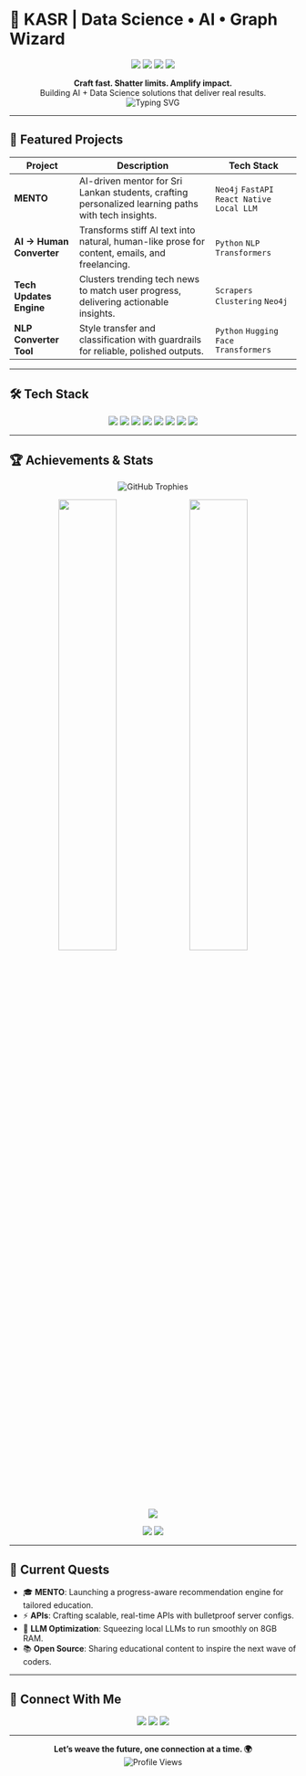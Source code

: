 # 🌠 **KASR | Data Science • AI • Graph Wizard**

<p align="center">
  <img src="https://img.shields.io/badge/Data%20Science-Virtuoso-ff69b4?style=for-the-badge&labelColor=000000&logo=data:image/svg+xml;base64,PHN2ZyB4bWxucz0iaHR0cDovL3d3dy53My5vcmcvMjAwMC9zdmciIHZpZXdCb3g9IjAgMCAyNCAyNCI+PHBhdGggZmlsbD0iI2ZmZmZmZiIgZD0iTTEyIDJDNi40OCAyIDIgNi40OCAyIDEyczQuNDggMTAgMTAgMTBzMTAtNC40OCAxMC0xMFMxNy41MiAyIDEyIDJ6bTAgMThjLTMuMzEgMC02LTIuNjktNi02czIuNjktNiA2LTYgNiAyLjY5IDYgNi02IDIuNjktNiA2eiIvPjxwYXRoIGZpbGw9IiNmZmZmZmYiIGQ9Ik0xMiAxMGMtMS4xIDAtMi0uOS0yLTJzLjktMiAyLTItMiAuOS0yIDItLjktMiAyLTIgMiAuOSAyIDJ6Ii8+PC9zdmc+" />
  <img src="https://img.shields.io/badge/AI%20Engineer-Trailblazer-brightgreen?style=for-the-badge&labelColor=000000&logo=artificial-intelligence" />
  <img src="https://img.shields.io/badge/Graph%20DB-Neo4j-018BFF?style=for-the-badge&labelColor=000000&logo=neo4j" />
  <a href="https://github.com/kasrsu"><img src="https://img.shields.io/github/followers/kasrsu?label=Follow%20%40kasrsu&style=social&color=purple" /></a>
</p>

<p align="center">
  <b>Craft fast. Shatter limits. Amplify impact.</b><br/>
  Building AI + Data Science solutions that deliver real results.<br/>
  <img src="https://readme-typing-svg.demolab.com?font=Fira+Code&pause=1000&color=FF69B4&center=true&vCenter=true&width=435&lines=Data+Science+%7C+AI+%7C+Graphs;Innovating+at+the+Edge+of+Tech" alt="Typing SVG" />
</p>

---

## 🌟 Featured Projects

| Project                  | Description                                                                                         | Tech Stack                                   |
|--------------------------|-----------------------------------------------------------------------------------------------------|----------------------------------------------|
| **MENTO**                | AI-driven mentor for Sri Lankan students, crafting personalized learning paths with tech insights.   | `Neo4j` `FastAPI` `React Native` `Local LLM` |
| **AI → Human Converter** | Transforms stiff AI text into natural, human-like prose for content, emails, and freelancing.        | `Python` `NLP` `Transformers`                |
| **Tech Updates Engine**  | Clusters trending tech news to match user progress, delivering actionable insights.                  | `Scrapers` `Clustering` `Neo4j`              |
| **NLP Converter Tool**   | Style transfer and classification with guardrails for reliable, polished outputs.                    | `Python` `Hugging Face` `Transformers`       |

---

## 🛠️ Tech Stack

<p align="center">
  <img src="https://img.shields.io/badge/Python-3776AB?logo=python&logoColor=white&style=flat-square&labelColor=000000" />
  <img src="https://img.shields.io/badge/FastAPI-009688?logo=fastapi&logoColor=white&style=flat-square&labelColor=000000" />
  <img src="https://img.shields.io/badge/Neo4j-018BFF?logo=neo4j&logoColor=white&style=flat-square&labelColor=000000" />
  <img src="https://img.shields.io/badge/React%20Native-61DAFB?logo=react&logoColor=black&style=flat-square&labelColor=000000" />
  <img src="https://img.shields.io/badge/Ollama-000000?logo=ollama&logoColor=white&style=flat-square&labelColor=000000" />
  <img src="https://img.shields.io/badge/Mixtral-FF5C83?logo=mixtral&logoColor=white&style=flat-square&labelColor=000000" />
  <img src="https://img.shields.io/badge/Docker-2496ED?logo=docker&logoColor=white&style=flat-square&labelColor=000000" />
  <img src="https://img.shields.io/badge/AWS-FF9900?logo=amazonaws&logoColor=white&style=flat-square&labelColor=000000" />
</p>

---

## 🏆 Achievements & Stats

<p align="center">
  <img src="https://github-profile-trophy.vercel.app/?username=kasrsu&theme=dracula&no-frame=true&margin-w=10&column=4" alt="GitHub Trophies" />
</p>

<p align="center">
  <img src="https://github-readme-stats.vercel.app/api?username=kasrsu&show_icons=true&theme=dracula&hide_border=true&count_private=true" width="45%" />
  <img src="https://github-readme-stats.vercel.app/api/top-langs/?username=kasrsu&layout=compact&theme=dracula&hide_border=true" width="45%" />
</p>

<p align="center">
  <img src="https://github-readme-activity-graph.vercel.app/graph?username=kasrsu&theme=dracula&hide_border=true&area=true&custom_title=Code+Alchemy" />
</p>

<p align="center">
  <img src="https://streak-stats.demolab.com?user=kasrsu&theme=dracula&hide_border=true&ring=FF69B4&fire=FF69B4&currStreakLabel=FF69B4" />
  <img src="https://quotes-github-readme.vercel.app/api?type=horizontal&theme=dracula&border=false" />
</p>

---

## 🚀 Current Quests

- 🎓 **MENTO**: Launching a progress-aware recommendation engine for tailored education.
- ⚡ **APIs**: Crafting scalable, real-time APIs with bulletproof server configs.
- 🧠 **LLM Optimization**: Squeezing local LLMs to run smoothly on 8GB RAM.
- 📚 **Open Source**: Sharing educational content to inspire the next wave of coders.

---

## 🤝 Connect With Me

<p align="center">
  <a href="mailto:kasrsugeeshwara@gmail.com"><img src="https://img.shields.io/badge/Email-D14836?logo=gmail&logoColor=white&style=for-the-badge&labelColor=000000" /></a>
  <a href="https://x.com/kasrsu"><img src="https://img.shields.io/badge/X-000000?logo=x&logoColor=white&style=for-the-badge&labelColor=000000" /></a>
  <a href="https://linkedin.com/in/kasrsu"><img src="https://img.shields.io/badge/LinkedIn-0A66C2?logo=linkedin&logoColor=white&style=for-the-badge&labelColor=000000" /></a>
</p>

---

<p align="center">
  <b>Let’s weave the future, one connection at a time. 🌍</b><br/>
  <img src="https://komarev.com/ghpvc/?username=kasrsu&color=ff69b4&style=flat-square&label=Profile+Views" alt="Profile Views" />
</p>
